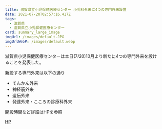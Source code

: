 ```yaml
---
title: 滋賀県立小児保健医療センター 小児科外来に4つの専門外来設置
date: 2021-07-20T02:57:16.417Z
tags:
  - 滋賀県
  - 滋賀県立小児保健医療センター
card: summary_large_image
imgUrl: /images/default.JPG
imgUrlWebP: /images/default.webp
---
```

滋賀県小児保健医療センターは本日(7/20)10月より新たに4つの専門外来を設けることを発表した。

新設する専門外来は以下の通り

- てんかん外来
- 神経筋外来
- 遺伝外来
- 発達外来・こころの診療科外来

開設時間など詳細はHPを参照

[HP](https://www.pref.shiga.lg.jp/mccs/chumoku/319976.html)